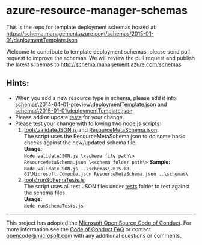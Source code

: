 # azure-resource-manager-schemas 

This is the repo for template deployment schemas hosted at:  https://schema.management.azure.com/schemas/2015-01-01/deploymentTemplate.json

Welcome to contribute to template deployment schemas, please send pull request to improve the schemas. We will review the pull request and publish the latest schemas to http://schema.management.azure.com/schemas

## Hints:
* When you add a new resource type in schema, please add it into [schemas\2014-04-01-preview\deploymentTemplate.json](https://github.com/Azure/azure-resource-manager-schemas/blob/master/schemas/2014-04-01-preview/deploymentTemplate.json) and [schemas\2015-01-01\deploymentTemplate.json](https://github.com/Azure/azure-resource-manager-schemas/blob/master/schemas/2015-01-01/deploymentTemplate.json)
* Please add or update [tests](https://github.com/Azure/azure-resource-manager-schemas/tree/master/tests) for your change.
* Please test your change with following two node.js scripts:
  1. [tools\validateJSON.js](https://github.com/Azure/azure-resource-manager-schemas/blob/master/tools/validateJSON.js) and [ResourceMetaSchema.json](https://github.com/Azure/azure-resource-manager-schemas/blob/master/tools/ResourceMetaSchema.json):  
The script uses the ResourceMetaSchema.json to do some basic checks against the new/updated schema file.  
**Usage:**   
`Node validateJSON.js \<schema file path\> ResourceMetaSchema.json \<schema folder path\>`
**Sample:**  
`Node validateJSON.js ..\schemas\2015-08-01\Microsoft.Compute.json ResourceMetaSchema.json ..\schemas\`
  2. [tools\runSchemaTests.js](https://github.com/Azure/azure-resource-manager-schemas/blob/master/tools/runSchemaTests.js)  
The script uses all test JSON files under [tests](https://github.com/Azure/azure-resource-manager-schemas/tree/master/tests) folder to test against the schema files.  
**Usage:**   
`Node runSchemaTests.js`

---
This project has adopted the [Microsoft Open Source Code of Conduct](https://opensource.microsoft.com/codeofconduct/). For more information see the [Code of Conduct FAQ](https://opensource.microsoft.com/codeofconduct/faq/) or contact [opencode@microsoft.com](mailto:opencode@microsoft.com) with any additional questions or comments.

